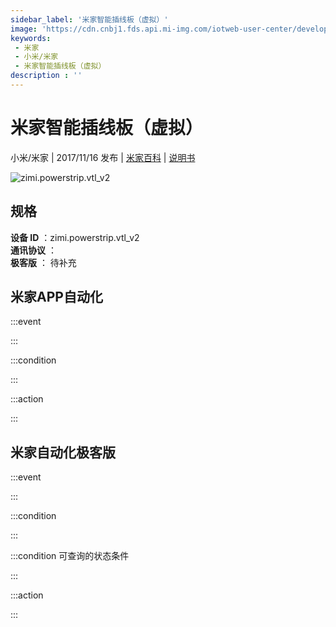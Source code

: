 ```yaml
---
sidebar_label: '米家智能插线板（虚拟）'
image: 'https://cdn.cnbj1.fds.api.mi-img.com/iotweb-user-center/developer_1679047511423vjmdY1Et.png?GalaxyAccessKeyId=AKVGLQWBOVIRQ3XLEW&Expires=9223372036854775807&Signature=hOXaVq8JWpNaKx7fDUDN5VkQO9I='
keywords: 
 - 米家
 - 小米/米家
 - 米家智能插线板（虚拟）
description : ''
---
```

# 米家智能插线板（虚拟）

小米/米家 | 2017/11/16 发布 | [米家百科](https://home.mi.com/webapp/content/baike/product/index.html?model=zimi.powerstrip.vtl_v2) | [说明书](https://home.mi.com/views/introduction.html?model=zimi.powerstrip.vtl_v2&region=cn)

![zimi.powerstrip.vtl_v2](https://cdn.cnbj1.fds.api.mi-img.com/iotweb-user-center/developer_1679047511423vjmdY1Et.png?GalaxyAccessKeyId=AKVGLQWBOVIRQ3XLEW&Expires=9223372036854775807&Signature=hOXaVq8JWpNaKx7fDUDN5VkQO9I=)

## 规格  
> 
**设备 ID** ：zimi.powerstrip.vtl_v2  
**通讯协议** ：  
**极客版**  ： 待补充 


## 米家APP自动化  

:::event  

:::

:::condition  

:::

:::action   

:::

## 米家自动化极客版  

:::event  

:::

:::condition  

:::

:::condition 可查询的状态条件  

:::

:::action  

:::

        
